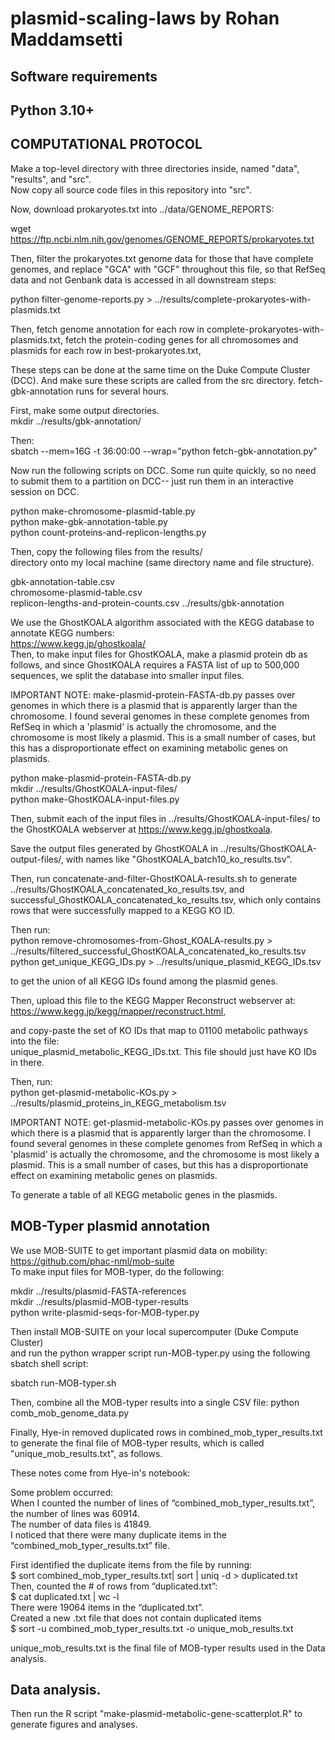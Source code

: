# plasmid-scaling-laws by Rohan Maddamsetti


## Software requirements
## Python 3.10+

## COMPUTATIONAL PROTOCOL

Make a top-level directory with three directories inside, named "data", "results", and "src".  
Now copy all source code files in this repository into "src".

Now, download prokaryotes.txt into ../data/GENOME_REPORTS:  

wget https://ftp.ncbi.nlm.nih.gov/genomes/GENOME_REPORTS/prokaryotes.txt  

Then, filter the prokaryotes.txt genome data for those that have complete genomes,
and replace "GCA" with "GCF" throughout this file, so that RefSeq data and not Genbank data
is accessed in all downstream steps:  

python filter-genome-reports.py > ../results/complete-prokaryotes-with-plasmids.txt  

Then, fetch genome annotation for each row in complete-prokaryotes-with-plasmids.txt,
fetch the protein-coding genes for all chromosomes and plasmids for
each row in best-prokaryotes.txt,

These steps can be done at the same time on the Duke Compute Cluster (DCC).
And make sure these scripts are called from the src directory.
fetch-gbk-annotation runs for several hours.  

First, make some output directories.  
mkdir ../results/gbk-annotation/

Then:  
sbatch --mem=16G -t 36:00:00 --wrap="python fetch-gbk-annotation.py"  

Now run the following scripts on DCC. Some run
quite quickly, so no need to submit them to a partition on DCC--
just run them in an interactive session on DCC.  

python make-chromosome-plasmid-table.py  
python make-gbk-annotation-table.py  
python count-proteins-and-replicon-lengths.py  

Then, copy the following files from the results/  
directory onto my local machine (same directory name and file structure).  

gbk-annotation-table.csv  
chromosome-plasmid-table.csv  
replicon-lengths-and-protein-counts.csv
../results/gbk-annotation

We use the GhostKOALA algorithm associated with the KEGG database to annotate KEGG numbers:  
https://www.kegg.jp/ghostkoala/  
Then, to make input files for GhostKOALA, make a plasmid protein db as follows, and since
GhostKOALA requires a FASTA list of up to 500,000 sequences, we split the database into smaller input files.  

IMPORTANT NOTE: make-plasmid-protein-FASTA-db.py passes over genomes in which there is
a plasmid that is apparently larger than the chromosome. I found several genomes in
these complete genomes from RefSeq in which a 'plasmid' is actually the chromosome,
and the chromosome is most likely a plasmid. This is a small number of cases,
but this has a disproportionate effect on examining metabolic genes on plasmids.  

python make-plasmid-protein-FASTA-db.py  
mkdir ../results/GhostKOALA-input-files/  
python make-GhostKOALA-input-files.py  

Then, submit each of the input files in ../results/GhostKOALA-input-files/ to the
GhostKOALA webserver at https://www.kegg.jp/ghostkoala.  

Save the output files generated by GhostKOALA in ../results/GhostKOALA-output-files/,
with names like "GhostKOALA_batch10_ko_results.tsv".  

Then, run concatenate-and-filter-GhostKOALA-results.sh to generate
../results/GhostKOALA_concatenated_ko_results.tsv, and 
successful_GhostKOALA_concatenated_ko_results.tsv, which only contains rows that were
successfully mapped to a KEGG KO ID.  

Then run:  
python remove-chromosomes-from-Ghost_KOALA-results.py > ../results/filtered_successful_GhostKOALA_concatenated_ko_results.tsv  
python get_unique_KEGG_IDs.py > ../results/unique_plasmid_KEGG_IDs.tsv  

to get the union of all KEGG IDs found among the plasmid genes.  

Then, upload this file to the KEGG Mapper Reconstruct webserver at:  
https://www.kegg.jp/kegg/mapper/reconstruct.html,  

and copy-paste the set of KO IDs that map to 01100 metabolic pathways into the file:  
unique_plasmid_metabolic_KEGG_IDs.txt. This file should just have KO IDs in there.  

Then, run:  
python get-plasmid-metabolic-KOs.py > ../results/plasmid_proteins_in_KEGG_metabolism.tsv  

IMPORTANT NOTE: get-plasmid-metabolic-KOs.py passes over genomes in which there is
a plasmid that is apparently larger than the chromosome. I found several genomes in
these complete genomes from RefSeq in which a 'plasmid' is actually the chromosome,
and the chromosome is most likely a plasmid. This is a small number of cases,
but this has a disproportionate effect on examining metabolic genes on plasmids.  

To generate a table of all KEGG metabolic genes in the plasmids.  

## MOB-Typer plasmid annotation

We use MOB-SUITE to get important plasmid data on mobility: https://github.com/phac-nml/mob-suite  
To make input files for MOB-typer, do the following:  

mkdir ../results/plasmid-FASTA-references  
mkdir ../results/plasmid-MOB-typer-results  
python write-plasmid-seqs-for-MOB-typer.py  

Then install MOB-SUITE on your local supercomputer (Duke Compute Cluster)  
and run the python wrapper script run-MOB-typer.py using the following 
sbatch shell script:  

sbatch run-MOB-typer.sh  

Then, combine all the MOB-typer results into a single CSV file:
python comb_mob_genome_data.py  

Finally, Hye-in removed duplicated rows in combined_mob_typer_results.txt to generate
the final file of MOB-typer results, which is called "unique_mob_results.txt", as follows.  

These notes come from Hye-in's notebook:  

Some problem occurred:  
When I counted the number of lines of “combined_mob_typer_results.txt”, the number of lines was 60914.  
The number of data files is 41849.  
I noticed that there were many duplicate items in the “combined_mob_typer_results.txt” file.  

First identified the duplicate items from the file by running:  
$ sort combined_mob_typer_results.txt| sort | uniq -d > duplicated.txt  
Then, counted the # of rows from “duplicated.txt”:  
$ cat duplicated.txt | wc -l  
There were 19064 items in the “duplicated.txt”.  
Created a new .txt file that does not contain duplicated items  
$ sort -u combined_mob_typer_results.txt -o unique_mob_results.txt  

unique_mob_results.txt is the final file of MOB-typer results used in the Data analysis.  

## Data analysis.

Then run the R script "make-plasmid-metabolic-gene-scatterplot.R" to generate figures and analyses.



